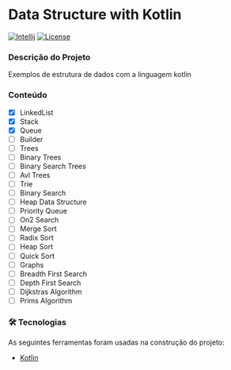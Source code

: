 # Data Structure with Kotlin


[![Intellij](https://img.shields.io/badge/IntelliJIDEA-000000.svg?style=for-the-badge&logo=intellij-idea&logoColor=white)](https://www.jetbrains.com/pt-br/)
[![License](https://img.shields.io/badge/license-MIT-blue.svg)](https://github.com/yorae39/data_structure_kotlin/blob/main/LICENSE)


### Descrição do Projeto
Exemplos de estrutura de dados com a linguagem kotlin
###

### Conteúdo
- [X] LinkedList
- [X] Stack
- [X] Queue
- [ ] Builder
- [ ] Trees
- [ ] Binary Trees
- [ ] Binary Search Trees
- [ ] Avl Trees
- [ ] Trie
- [ ] Binary Search
- [ ] Heap Data Structure
- [ ] Priority Queue
- [ ] On2 Search
- [ ] Merge Sort
- [ ] Radix Sort
- [ ] Heap Sort
- [ ] Quick Sort
- [ ] Graphs
- [ ] Breadth First Search
- [ ] Depth First Search
- [ ] Dijkstras Algorithm
- [ ] Prims Algorithm

###
### 🛠 Tecnologias

As seguintes ferramentas foram usadas na construção do projeto:

- [Kotlin](https://kotlinlang.org/)